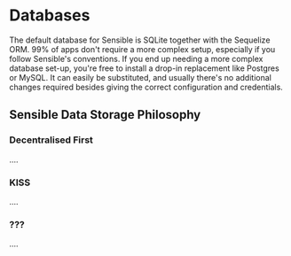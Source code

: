 # Databases

The default database for Sensible is SQLite together with the Sequelize ORM. 99% of apps don't require a more complex setup, especially if you follow Sensible's conventions. If you end up needing a more complex database set-up, you're free to install a drop-in replacement like Postgres or MySQL. It can easily be substituted, and usually there's no additional changes required besides giving the correct configuration and credentials.

## Sensible Data Storage Philosophy

### Decentralised First
....

### KISS
....

### ???
....

